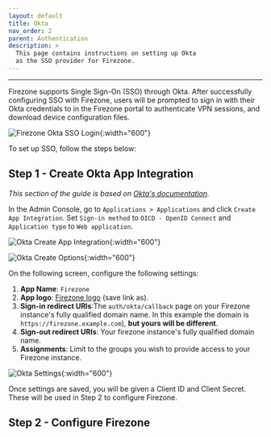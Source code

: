 ```yaml
---
layout: default
title: Okta
nav_order: 2
parent: Authentication
description: >
  This page contains instructions on setting up Okta
  as the SSO provider for Firezone.
---
```

---

Firezone supports Single Sign-On (SSO) through Okta.
After successfully configuring SSO with Firezone, users will be prompted to sign
in with their Okta credentials to in the Firezone portal to authenticate VPN
sessions, and download device configuration files.

![Firezone Okta SSO Login](){:width="600"}

To set up SSO, follow the steps below:

## Step 1 - Create Okta App Integration

_This section of the guide is based on
[Okta's documentation](https://help.okta.com/en/prod/Content/Topics/Apps/Apps_Apps.htm)._

In the Admin Console, go to `Applications > Applications` and click `Create App Integration`.
Set `Sign-in method` to `OICD - OpenID Connect` and `Application type` to `Web application`.

![Okta Create App Integration](https://user-images.githubusercontent.com/52545545/155907051-64a74d0b-bdcd-4a22-bfca-542dacc8ad20.png){:width="600"}

![Okta Create Options](https://user-images.githubusercontent.com/52545545/155909125-25d6ddd4-7d0b-4be4-8fbc-dc673bb1f61f.png){:width="600"}

On the following screen, configure the following settings:

1. **App Name**: `Firezone`
1. **App logo**:
[Firezone logo](https://user-images.githubusercontent.com/52545545/155907625-a4f6c8c2-3952-488d-b244-3c37400846cf.png)
(save link as).
1. **Sign-in redirect URIs**:The `auth/okta/callback` page on your Firezone
instance's fully qualified domain name.
In this example the domain is `https://firezone.example.com`),
**but yours will be different**.
1. **Sign-out redirect URIs**: Your firezone instance's fully qualified domain name.
1. **Assignments**:
Limit to the groups you wish to provide access to your Firezone instance.

![Okta Settings](https://user-images.githubusercontent.com/52545545/155907987-caa3318e-4871-488d-b1d4-deb397a17f19.png){:width="600"}

Once settings are saved, you will be given a Client ID and Client Secret.
These will be used in Step 2 to configure Firezone.

## Step 2 - Configure Firezone
